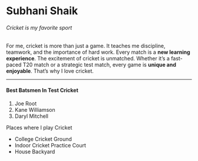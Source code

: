 # Subhani Shaik
###### Cricket is my favorite sport

For me, cricket is more than just a game. It teaches me discipline, teamwork, and the importance of hard work. Every match is a **new learning experience**. The excitement of cricket is unmatched. Whether it’s a fast-paced T20 match or a strategic test match, every game is **unique and enjoyable**. That’s why I love cricket.

---

#### Best Batsmen In Test Cricket
1. Joe Root
2. Kane Williamson
3. Daryl Mitchell

Places where I play Cricket
* College Cricket Ground
* Indoor Cricket Practice Court
* House Backyard